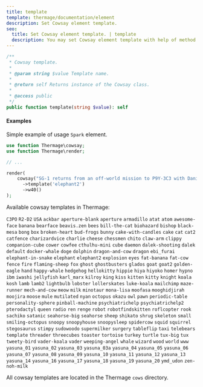 ```yaml
---
title: template
template: thermage/documentation/element
description: Set Cowsay element template.
seo:
  title: Set Cowsay element template. | template
  description: You may set Cowsay element template with help of method template
---
```


```php
/**
 * Cowsay template.
 * 
 * @param string $value Template name.
 * 
 * @return self Returns instance of the Cowsay class.
 *
 * @access public
 */
public function template(string $value): self
```

#### Examples

Simple example of usage `Spark` element.

```php
use function Thermage\cowsay;
use function Thermage\render;

// ...

render(
    cowsay("SG-1 returns from an off-world mission to P9Y-3C3 with Daniel Jackson suffering from what is likely a fatal dose of radiation.")
      ->template('elephant2')
      ->w40()
);
```

Available cowsay templates in Thermage:

`C3PO` `R2-D2` `USA` `ackbar` `aperture-blank` `aperture` `armadillo` `atat` `atom` `awesome-face` `banana` `bearface` `beavis.zen` `bees` `bill-the-cat` `biohazard` `bishop` `black-mesa` `bong` `box` `broken-heart` `bud-frogs` `bunny` `cake-with-candles` `cake` `cat` `cat2` `catfence` `charizardvice` `charlie` `cheese` `chessmen` `chito` `claw-arm` `clippy` `companion-cube` `cower` `cowfee` `cthulhu-mini` `cube` `daemon` `dalek-shooting` `dalek` `default` `docker-whale` `doge` `dolphin` `dragon-and-cow` `dragon` `ebi_furai` `elephant-in-snake` `elephant` `elephant2` `explosion` `eyes` `fat-banana` `fat-cow` `fence` `fire` `flaming-sheep` `fox` `ghost` `ghostbusters` `glados` `goat` `goat2` `golden-eagle` `hand` `happy-whale` `hedgehog` `hellokitty` `hippie` `hiya` `hiyoko` `homer` `hypno` `ibm` `iwashi` `jellyfish` `karl_marx` `kilroy` `king` `kiss` `kitten` `kitty` `knight` `koala` `kosh` `lamb` `lamb2` `lightbulb` `lobster` `lollerskates` `luke-koala` `mailchimp` `maze-runner` `mech-and-cow` `meow` `milk` `minotaur` `mona-lisa` `moofasa` `mooghidjirah` `moojira` `moose` `mule` `mutilated` `nyan` `octopus` `okazu` `owl` `pawn` `periodic-table` `personality-sphere` `pinball-machine` `psychiatrichelp` `psychiatrichelp2` `pterodactyl` `queen` `radio` `ren` `renge` `robot` `robotfindskitten` `roflcopter` `rook` `sachiko` `satanic` `seahorse-big` `seahorse` `sheep` `shikato` `shrug` `skeleton` `small` `smiling-octopus` `snoopy` `snoopyhouse` `snoopysleep` `spidercow` `squid` `squirrel` `stegosaurus` `stimpy` `sudowoodo` `supermilker` `surgery` `tableflip` `taxi` `telebears` `template` `threader` `threecubes` `toaster` `tortoise` `turkey` `turtle` `tux-big` `tux` `tweety-bird` `vader-koala` `vader` `weeping-angel` `whale` `wizard` `wood` `world` `www` `yasuna_01` `yasuna_02` `yasuna_03` `yasuna_03a` `yasuna_04` `yasuna_05` `yasuna_06` `yasuna_07` `yasuna_08` `yasuna_09` `yasuna_10` `yasuna_11` `yasuna_12` `yasuna_13` `yasuna_14` `yasuna_16` `yasuna_17` `yasuna_18` `yasuna_19` `yasuna_20` `ymd_udon` `zen-noh-milk`

All cowsay templates are located in the Thermage `cows` directory. 

